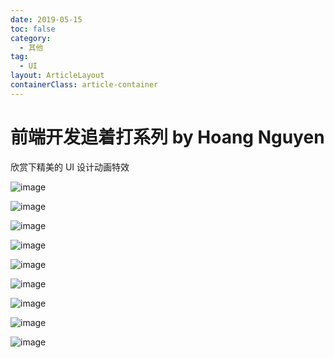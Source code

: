 ```yaml
---
date: 2019-05-15
toc: false
category:
  - 其他
tag:
  - UI
layout: ArticleLayout
containerClass: article-container
---
```


# 前端开发追着打系列 by Hoang Nguyen

欣赏下精美的 UI 设计动画特效

<!-- more -->

![image](https://image.liubing.me/2019/12/26/bbdfa1a041c2f.gif)

![image](https://image.liubing.me/2019/12/26/8cdcc421d8a28.gif)

![image](https://image.liubing.me/2019/12/26/2992424a33499.gif)

![image](https://image.liubing.me/2019/12/27/0307b88bdabc4.gif)

![image](https://image.liubing.me/2019/12/27/a3e1cc62e0267.gif)

![image](https://image.liubing.me/2019/12/27/fb180455221d3.gif)

![image](https://image.liubing.me/2019/12/27/d08fae5b59a62.gif)

![image](https://image.liubing.me/2019/12/27/02e454a2d4357.gif)

![image](https://image.liubing.me/2019/12/27/d8e07e8f9f2e7.gif)
